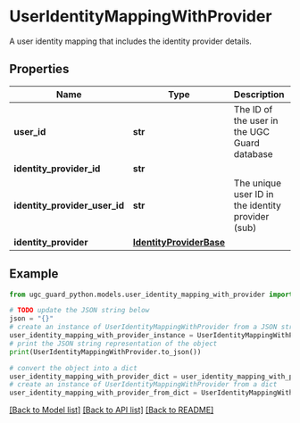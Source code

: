 # UserIdentityMappingWithProvider

A user identity mapping that includes the identity provider details.

## Properties

Name | Type | Description | Notes
------------ | ------------- | ------------- | -------------
**user_id** | **str** | The ID of the user in the UGC Guard database | 
**identity_provider_id** | **str** |  | 
**identity_provider_user_id** | **str** | The unique user ID in the identity provider (sub) | 
**identity_provider** | [**IdentityProviderBase**](IdentityProviderBase.md) |  | [optional] 

## Example

```python
from ugc_guard_python.models.user_identity_mapping_with_provider import UserIdentityMappingWithProvider

# TODO update the JSON string below
json = "{}"
# create an instance of UserIdentityMappingWithProvider from a JSON string
user_identity_mapping_with_provider_instance = UserIdentityMappingWithProvider.from_json(json)
# print the JSON string representation of the object
print(UserIdentityMappingWithProvider.to_json())

# convert the object into a dict
user_identity_mapping_with_provider_dict = user_identity_mapping_with_provider_instance.to_dict()
# create an instance of UserIdentityMappingWithProvider from a dict
user_identity_mapping_with_provider_from_dict = UserIdentityMappingWithProvider.from_dict(user_identity_mapping_with_provider_dict)
```
[[Back to Model list]](../README.md#documentation-for-models) [[Back to API list]](../README.md#documentation-for-api-endpoints) [[Back to README]](../README.md)


